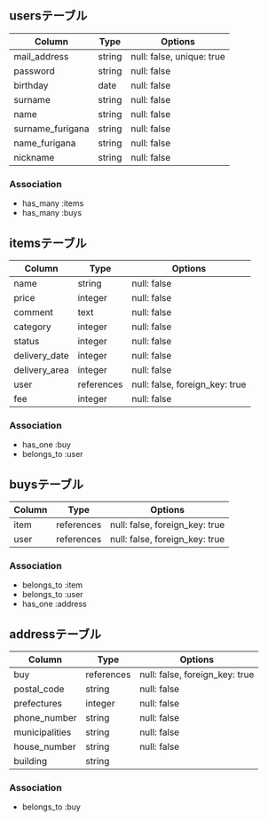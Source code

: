## usersテーブル

|Column|Type|Options|
|------|----|-------|
|mail_address|string|null: false, unique: true|
|password|string|null: false|
|birthday|date|null: false|
|surname|string|null: false|
|name|string|null: false|
|surname_furigana|string|null: false|
|name_furigana|string|null: false|
|nickname|string|null: false|

### Association
- has_many :items
- has_many :buys


## itemsテーブル

|Column|Type|Options|
|------|----|-------|
|name|string|null: false|
|price|integer|null: false|
|comment|text|null: false|
|category|integer|null: false|
|status|integer|null: false|
|delivery_date|integer|null: false|
|delivery_area|integer|null: false|
|user|references|null: false, foreign_key: true|
|fee|integer|null: false|

### Association
- has_one :buy
- belongs_to :user


## buysテーブル
|Column|Type|Options|
|------|----|-------|
|item|references|null: false, foreign_key: true|
|user|references|null: false, foreign_key: true|

### Association
- belongs_to :item
- belongs_to :user
- has_one :address

## addressテーブル
|Column|Type|Options|
|------|----|-------|
|buy|references|null: false, foreign_key: true|
|postal_code|string|null: false|
|prefectures|integer|null: false|
|phone_number|string|null: false|
|municipalities|string|null: false|
|house_number|string|null: false|
|building|string|

### Association
- belongs_to :buy

